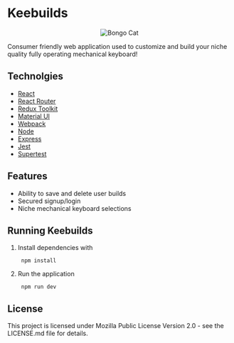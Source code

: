 # Keebuilds

<div style="text-align: center;">

![Bongo Cat](./client/assets/bongocatkeyboard.png "Keebuilds Logo")

</div>

Consumer friendly web application used to customize and build your niche quality fully operating mechanical keyboard!


## Technolgies

* [React](https://reactjs.org/)
* [React Router](https://reactrouter.com/en/main)
* [Redux Toolkit](https://redux-toolkit.js.org/)
* [Material UI](https://mui.com/)
* [Webpack](https://webpack.js.org/)
* [Node](https://nodejs.org/en/)
* [Express](https://expressjs.com/)
* [Jest](https://jestjs.io/)
* [Supertest](https://www.npmjs.com/package/supertest)


## Features

- Ability to save and delete user builds
- Secured signup/login 
- Niche mechanical keyboard selections

## Running Keebuilds

1. Install dependencies with 
             
        npm install
                

2. Run the application

        npm run dev



## License

This project is licensed under Mozilla Public License Version 2.0 - see the LICENSE.md file for details.
